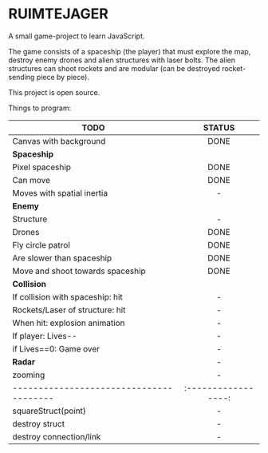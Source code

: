 # RUIMTEJAGER

A small game-project to learn JavaScript.

The game consists of a spaceship (the player) that must explore the map, 
destroy enemy drones and alien structures with laser bolts. The alien 
structures can shoot rockets and are modular (can be destroyed rocket-
sending piece by piece). 

This project is open source.

Things to program:


|          TODO							|	STATUS			|
| --------------------------------------|:-----------------:| 
| Canvas with background 				|	DONE			|
| **Spaceship** 						|					|
| Pixel spaceship 						|	DONE			|
| Can move 								|	DONE			|
| Moves with spatial inertia 			|	-				|
| **Enemy** 							|					|
| Structure 							|	-				|
| Drones 								|	DONE			|
| Fly circle patrol		 				|	DONE			|
| Are slower than spaceship 			|	DONE			|
| Move and shoot towards spaceship 		|	DONE			|
| **Collision**							|					|
| If collision with spaceship: hit 		|	-				|
| Rockets/Laser of structure: hit 		|	-				|
| When hit: explosion animation 		| 	-				|
| If player: Lives-- 					|	-				|
| if Lives==0: Game over 				|	-				|
| **Radar**								|	-				|
| zooming								|	-				|
|---------------------------------------|:-----------------:|
| squareStruct(point)					|	-				|
| destroy struct						|	-				|
| destroy connection/link				|	-				|	


	
